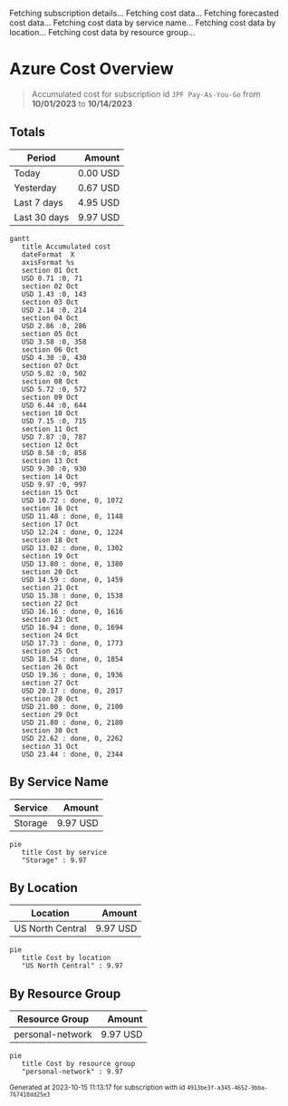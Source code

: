 Fetching subscription details...
Fetching cost data...
Fetching forecasted cost data...
Fetching cost data by service name...
Fetching cost data by location...
Fetching cost data by resource group...
# Azure Cost Overview

> Accumulated cost for subscription id `JPF Pay-As-You-Go` from **10/01/2023** to **10/14/2023**

## Totals

|Period|Amount|
|---|---:|
|Today|0.00 USD|
|Yesterday|0.67 USD|
|Last 7 days|4.95 USD|
|Last 30 days|9.97 USD|

```mermaid
gantt
   title Accumulated cost
   dateFormat  X
   axisFormat %s
   section 01 Oct
   USD 0.71 :0, 71
   section 02 Oct
   USD 1.43 :0, 143
   section 03 Oct
   USD 2.14 :0, 214
   section 04 Oct
   USD 2.86 :0, 286
   section 05 Oct
   USD 3.58 :0, 358
   section 06 Oct
   USD 4.30 :0, 430
   section 07 Oct
   USD 5.02 :0, 502
   section 08 Oct
   USD 5.72 :0, 572
   section 09 Oct
   USD 6.44 :0, 644
   section 10 Oct
   USD 7.15 :0, 715
   section 11 Oct
   USD 7.87 :0, 787
   section 12 Oct
   USD 8.58 :0, 858
   section 13 Oct
   USD 9.30 :0, 930
   section 14 Oct
   USD 9.97 :0, 997
   section 15 Oct
   USD 10.72 : done, 0, 1072
   section 16 Oct
   USD 11.48 : done, 0, 1148
   section 17 Oct
   USD 12.24 : done, 0, 1224
   section 18 Oct
   USD 13.02 : done, 0, 1302
   section 19 Oct
   USD 13.80 : done, 0, 1380
   section 20 Oct
   USD 14.59 : done, 0, 1459
   section 21 Oct
   USD 15.38 : done, 0, 1538
   section 22 Oct
   USD 16.16 : done, 0, 1616
   section 23 Oct
   USD 16.94 : done, 0, 1694
   section 24 Oct
   USD 17.73 : done, 0, 1773
   section 25 Oct
   USD 18.54 : done, 0, 1854
   section 26 Oct
   USD 19.36 : done, 0, 1936
   section 27 Oct
   USD 20.17 : done, 0, 2017
   section 28 Oct
   USD 21.00 : done, 0, 2100
   section 29 Oct
   USD 21.80 : done, 0, 2180
   section 30 Oct
   USD 22.62 : done, 0, 2262
   section 31 Oct
   USD 23.44 : done, 0, 2344
```

## By Service Name

|Service|Amount|
|---|---:|
|Storage|9.97 USD|

```mermaid
pie
   title Cost by service
   "Storage" : 9.97
```

## By Location

|Location|Amount|
|---|---:|
|US North Central|9.97 USD|

```mermaid
pie
   title Cost by location
   "US North Central" : 9.97
```

## By Resource Group

|Resource Group|Amount|
|---|---:|
|personal-network|9.97 USD|

```mermaid
pie
   title Cost by resource group
   "personal-network" : 9.97
```

<sup>Generated at 2023-10-15 11:13:17 for subscription with id `4913be3f-a345-4652-9bba-767418dd25e3`</sup>

